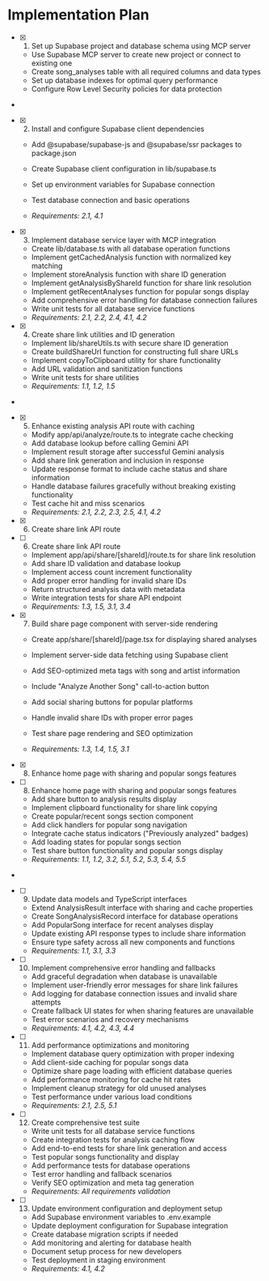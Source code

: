 # Implementation Plan

- [x] 1. Set up Supabase project and database schema using MCP server

  - Use Supabase MCP server to create new project or connect to existing one
  - Create song_analyses table with all required columns and data types
  - Set up database indexes for optimal query performance
  - Configure Row Level Security policies for data protection

-

- [x] 2. Install and configure Supabase client dependencies

  - Add @supabase/supabase-js and @supabase/ssr packages to package.json
  - Create Supabase client configuration in lib/supabase.ts
  - Set up environment variables for Supabase connection
  - Test database connection and basic operations

  - _Requirements: 2.1, 4.1_

- [x] 3. Implement database service layer with MCP integration

  - Create lib/database.ts with all database operation functions
  - Implement getCachedAnalysis function with normalized key matching
  - Implement storeAnalysis function with share ID generation
  - Implement getAnalysisByShareId function for share link resolution
  - Implement getRecentAnalyses function for popular songs display
  - Add comprehensive error handling for database connection failures
  - Write unit tests for all database service functions
  - _Requirements: 2.1, 2.2, 2.4, 4.1, 4.2_

- [x] 4. Create share link utilities and ID generation

  - Implement lib/shareUtils.ts with secure share ID generation
  - Create buildShareUrl function for constructing full share URLs
  - Implement copyToClipboard utility for share functionality
  - Add URL validation and sanitization functions
  - Write unit tests for share utilities
  - _Requirements: 1.1, 1.2, 1.5_

-

- [x] 5. Enhance existing analysis API route with caching

  - Modify app/api/analyze/route.ts to integrate cache checking
  - Add database lookup before calling Gemini API
  - Implement result storage after successful Gemini analysis
  - Add share link generation and inclusion in response
  - Update response format to include cache status and share information
  - Handle database failures gracefully without breaking existing functionality
  - Test cache hit and miss scenarios
  - _Requirements: 2.1, 2.2, 2.3, 2.5, 4.1, 4.2_

- [x] 6. Create share link API route

- [ ] 6. Create share link API route

  - Implement app/api/share/[shareId]/route.ts for share link resolution
  - Add share ID validation and database lookup
  - Implement access count increment functionality
  - Add proper error handling for invalid share IDs
  - Return structured analysis data with metadata
  - Write integration tests for share API endpoint
  - _Requirements: 1.3, 1.5, 3.1, 3.4_

- [x] 7. Build share page component with server-side rendering

  - Create app/share/[shareId]/page.tsx for displaying shared analyses

  - Implement server-side data fetching using Supabase client
  - Add SEO-optimized meta tags with song and artist information
  - Include "Analyze Another Song" call-to-action button
  - Add social sharing buttons for popular platforms
  - Handle invalid share IDs with proper error pages
  - Test share page rendering and SEO optimization
  - _Requirements: 1.3, 1.4, 1.5, 3.1_

- [x] 8. Enhance home page with sharing and popular songs features

- [ ] 8. Enhance home page with sharing and popular songs features

  - Add share button to analysis results display
  - Implement clipboard functionality for share link copying
  - Create popular/recent songs section component
  - Add click handlers for popular song navigation
  - Integrate cache status indicators ("Previously analyzed" badges)
  - Add loading states for popular songs section
  - Test share button functionality and popular songs display
  - _Requirements: 1.1, 1.2, 3.2, 5.1, 5.2, 5.3, 5.4, 5.5_

-

- [ ] 9. Update data models and TypeScript interfaces

  - Extend AnalysisResult interface with sharing and cache properties
  - Create SongAnalysisRecord interface for database operations
  - Add PopularSong interface for recent analyses display
  - Update existing API response types to include share information
  - Ensure type safety across all new components and functions
  - _Requirements: 1.1, 3.1, 3.3_

- [ ] 10. Implement comprehensive error handling and fallbacks

  - Add graceful degradation when database is unavailable
  - Implement user-friendly error messages for share link failures
  - Add logging for database connection issues and invalid share attempts
  - Create fallback UI states for when sharing features are unavailable
  - Test error scenarios and recovery mechanisms
  - _Requirements: 4.1, 4.2, 4.3, 4.4_

- [ ] 11. Add performance optimizations and monitoring

  - Implement database query optimization with proper indexing
  - Add client-side caching for popular songs data
  - Optimize share page loading with efficient database queries
  - Add performance monitoring for cache hit rates
  - Implement cleanup strategy for old unused analyses
  - Test performance under various load conditions
  - _Requirements: 2.1, 2.5, 5.1_

- [ ] 12. Create comprehensive test suite

  - Write unit tests for all database service functions
  - Create integration tests for analysis caching flow
  - Add end-to-end tests for share link generation and access
  - Test popular songs functionality and display
  - Add performance tests for database operations
  - Test error handling and fallback scenarios
  - Verify SEO optimization and meta tag generation
  - _Requirements: All requirements validation_

- [ ] 13. Update environment configuration and deployment setup
  - Add Supabase environment variables to .env.example
  - Update deployment configuration for Supabase integration
  - Create database migration scripts if needed
  - Add monitoring and alerting for database health
  - Document setup process for new developers
  - Test deployment in staging environment
  - _Requirements: 4.1, 4.2_
